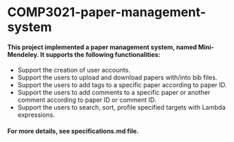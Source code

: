# COMP3021-paper-management-system

#### This project implemented a paper management system, named Mini-Mendeley. It supports the following functionalities:
- Support the creation of user accounts.
- Support the users to upload and download papers with/into bib files.
- Support the users to add tags to a specific paper according to paper ID.
- Support the users to add comments to a specific paper or another comment according to paper ID or comment ID.
- Support the users to search, sort, profile specified targets with Lambda expressions.

#### For more details, see specifications.md file.
